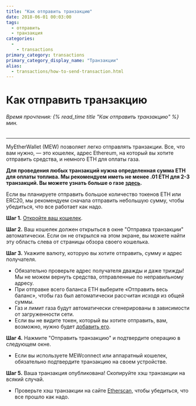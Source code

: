 ```yaml
---
title: "Как отправить транзакцию"
date: 2018-06-01 00:03:00
tags:
  - отправить
  - транзакция
categories:
  - 
    - transactions
primary_category: transactions
primary_category_display_name: "Транзакции"
alias:
  - transactions/how-to-send-transaction.html
---
```


# __Как отправить транзакцию__
###### Время прочтения: {% read_time title "Как отправить транзакцию" %} мин.
***

MyEtherWallet (MEW) позволяет легко отправлять транзакции. Все, что вам нужно, — это кошелек, адрес Ethereum, на который вы хотите отправить средства, и немного ETH для оплаты газа.

**Для проведения любых транзакций нужна определенная сумма ETH для оплаты топлива. Мы рекомендуем иметь не менее .01 ETH для 2-3 транзакций. Вы можете узнать больше о газе [здесь](/@@@@@@/transactions/what-is-gas/).**

Если вы планируете отправить большое количество токенов ETH или ERC20, мы рекомендуем сначала отправить небольшую сумму, чтобы убедиться, что все работает как надо.

**Шаг 1.** [Откройте ваш кошелек](/@@@@@@/getting-started/how-to-access-your-wallet/).

**Шаг 2.** Ваш кошелек должен открыться в окне "Отправка транзакции" автоматически. Если он не открылся на этом экране, вы можете найти эту область слева от страницы обзора своего кошелька.

**Шаг 3.** Укажите валюту, которую вы хотите отправить, сумму и адрес получателя.
* Обязательно проверьте адрес получателя дважды и даже трижды! Мы не можем вернуть средства, отправленные по неправильному адресу.
* При отправке всего баланса ETH выберите «Отправить весь баланс», чтобы газ был автоматически рассчитан исходя из общей суммы.
* Газ и лимит газа будут автоматически сгенерированы в зависимости от загруженности сети.
* Если вы не видите токен, который вы хотите отправить, вам, возможно, нужно будет [добавить его](/@@@@@@/tokens/how-to-add-custom-token/).

**Шаг 4.** Нажмите "Отправить транзакцию" и подтвердите операцию в следующем окне.
* Если вы используете MEWconnect или аппаратный кошелек, обязательно подтвердите транзакцию на своем устройстве.

**Шаг 5.** Ваша транзакция опубликована! Скопируйте хэш транзакции на всякий случай.
* Проверьте хэш транзакции на сайте [Etherscan](https://etherscan.io), чтобы убедиться, что все прошло как надо.